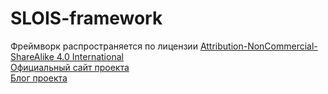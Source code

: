 # SLOIS-framework
Фреймворк распространяется по лицензии <a href="https://creativecommons.org/licenses/by-nc-sa/4.0/">Attribution-NonCommercial-ShareAlike 4.0 International</a><br>
<a href="https://slois.com/">Официальный сайт проекта</a><br>
<a href="http://blog.slois.com/">Блог проекта</a>
